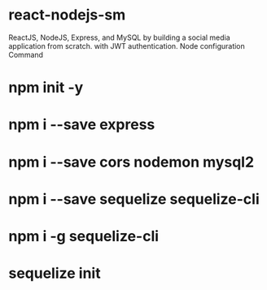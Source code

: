 # react-nodejs-sm
ReactJS, NodeJS, Express, and MySQL by building a social media application from scratch.
with JWT authentication.
Node configuration Command
# npm init -y
# npm i --save express
# npm i --save cors nodemon mysql2
# npm i --save sequelize sequelize-cli
# npm i -g sequelize-cli
# sequelize init
